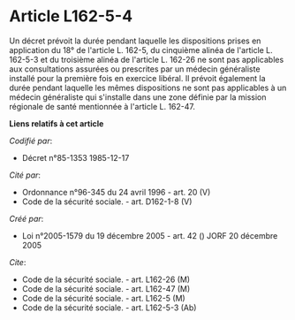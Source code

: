 # Article L162-5-4

Un décret prévoit la durée pendant laquelle les dispositions prises en application du 18° de l'article L. 162-5, du cinquième
alinéa de l'article L. 162-5-3 et du troisième alinéa de l'article L. 162-26 ne sont pas applicables aux consultations
assurées ou prescrites par un médecin généraliste installé pour la première fois en exercice libéral. Il prévoit également la
durée pendant laquelle les mêmes dispositions ne sont pas applicables à un médecin généraliste qui s'installe dans une zone
définie par la mission régionale de santé mentionnée à l'article L. 162-47.

**Liens relatifs à cet article**

_Codifié par_:

  - Décret n°85-1353 1985-12-17

_Cité par_:

  - Ordonnance n°96-345 du 24 avril 1996 - art. 20 (V)
  - Code de la sécurité sociale. - art. D162-1-8 (V)

_Créé par_:

  - Loi n°2005-1579 du 19 décembre 2005 - art. 42 () JORF 20 décembre 2005

_Cite_:

  - Code de la sécurité sociale. - art. L162-26 (M)
  - Code de la sécurité sociale. - art. L162-47 (M)
  - Code de la sécurité sociale. - art. L162-5 (M)
  - Code de la sécurité sociale. - art. L162-5-3 (Ab)
